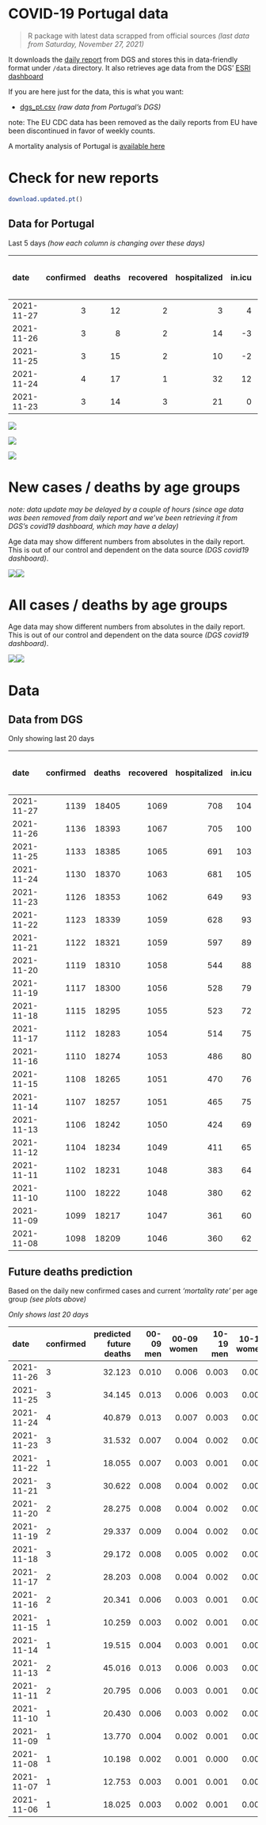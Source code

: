 COVID-19 Portugal data
================

> R package with latest data scrapped from official sources *(last data
> from Saturday, November 27, 2021)*

It downloads the [daily
report](https://covid19.min-saude.pt/relatorio-de-situacao/) from DGS
and stores this in data-friendly format under `/data` directory. It also
retrieves age data from the DGS’ [ESRI
dashboard](https://covid19.min-saude.pt/ponto-de-situacao-atual-em-portugal/)

If you are here just for the data, this is what you want:

-   [dgs\_pt.csv](raw/master/data/dgs_pt.csv) *(raw data from Portugal’s
    DGS)*

note: The EU CDC data has been removed as the daily reports from EU have
been discontinued in favor of weekly counts.

A mortality analysis of Portugal is [available
here](https://averissimo.github.io/covid19-analysis/mortality.html)

# Check for new reports

``` r
download.updated.pt()
```

## Data for Portugal

Last 5 days *(how each column is changing over these days)*

| date       | confirmed | deaths | recovered | hospitalized | in.icu | first vaccine | second vaccine | confirmed m 00-09 | confirmed w 00-09 | confirmed m 10-19 | confirmed w 10-19 | confirmed m 20-29 | confirmed w 20-29 | confirmed m 30-39 | confirmed w 30-39 | confirmed m 40-49 | confirmed w 40-49 | confirmed m 50-59 | confirmed w 50-59 | confirmed m 60-69 | confirmed w 60-69 | confirmed m 70-79 | confirmed w 70-79 | confirmed m 80+ | confirmed w 80+ | death m 00-09 | death w 00-09 | death m 10-19 | death w 10-19 | death m 20-29 | death w 20-29 | death m 30-39 | death w 30-39 | death m 40-49 | death w 40-49 | death m 50-59 | death w 50-59 | death m 60-69 | death w 60-69 | death m 70-79 | death w 70-79 | death m 80+ | death w 80+ |
|:-----------|----------:|-------:|----------:|-------------:|-------:|--------------:|---------------:|------------------:|------------------:|------------------:|------------------:|------------------:|------------------:|------------------:|------------------:|------------------:|------------------:|------------------:|------------------:|------------------:|------------------:|------------------:|------------------:|----------------:|----------------:|--------------:|--------------:|--------------:|--------------:|--------------:|--------------:|--------------:|--------------:|--------------:|--------------:|--------------:|--------------:|--------------:|--------------:|--------------:|--------------:|------------:|------------:|
| 2021-11-27 |         3 |     12 |         2 |            3 |      4 |            NA |             NA |                NA |                NA |                NA |                NA |                NA |                NA |                NA |                NA |                NA |                NA |                NA |                NA |                NA |                NA |                NA |                NA |              NA |              NA |            NA |            NA |            NA |            NA |            NA |            NA |            NA |            NA |            NA |            NA |            NA |            NA |            NA |            NA |            NA |            NA |          NA |          NA |
| 2021-11-26 |         3 |      8 |         2 |           14 |     -3 |            NA |             NA |               193 |               225 |               198 |               148 |               263 |               180 |               215 |               219 |               254 |               273 |               189 |               202 |               161 |               188 |                95 |               112 |              29 |              54 |             0 |             0 |             0 |             0 |             0 |             0 |             0 |             0 |             0 |             0 |             0 |             0 |             0 |             0 |             2 |             0 |           4 |           2 |
| 2021-11-25 |         3 |     15 |         2 |           10 |     -2 |            NA |             NA |               240 |               217 |               161 |               162 |               260 |               153 |               202 |               201 |               214 |               273 |               170 |               202 |               184 |               184 |               101 |               137 |              30 |              54 |             0 |             0 |             0 |             0 |             0 |             0 |             0 |             0 |             0 |             0 |             0 |             0 |             0 |             0 |             4 |             4 |           4 |           3 |
| 2021-11-24 |         4 |     17 |         1 |           32 |     12 |            NA |             NA |               245 |               240 |               202 |               194 |               288 |               202 |               236 |               252 |               287 |               358 |               231 |               277 |               187 |               215 |               111 |               137 |              42 |              74 |             0 |             0 |             0 |             0 |             0 |             0 |             0 |             0 |             0 |             0 |             0 |             0 |             3 |             0 |             2 |             2 |           3 |           7 |
| 2021-11-23 |         3 |     14 |         3 |           21 |      0 |            NA |             NA |               131 |               155 |               118 |               108 |               191 |               123 |               169 |               179 |               201 |               247 |               179 |               199 |               136 |               134 |                99 |               102 |              37 |              47 |             0 |             0 |             0 |             0 |             0 |             0 |             0 |             0 |             0 |             0 |             1 |             0 |             1 |             1 |             3 |             4 |           2 |           2 |

![](README_files/figure-gfm/totals-1.svg)<!-- -->

![](README_files/figure-gfm/differential-1.svg)<!-- -->

![](README_files/figure-gfm/differential_7days-1.svg)<!-- -->

# New cases / deaths by age groups

*note: data update may be delayed by a couple of hours (since age data
was been removed from daily report and we’ve been retrieving it from
DGS’s covid19 dashboard, which may have a delay)*

Age data may show different numbers from absolutes in the daily report.
This is out of our control and dependent on the data source *(DGS
covid19 dashboard)*.

![](README_files/figure-gfm/new_cases_deaths-1.svg)<!-- -->![](README_files/figure-gfm/new_cases_deaths-2.svg)<!-- -->

# All cases / deaths by age groups

Age data may show different numbers from absolutes in the daily report.
This is out of our control and dependent on the data source *(DGS
covid19 dashboard)*.

![](README_files/figure-gfm/total_cases_deaths-1.svg)<!-- -->![](README_files/figure-gfm/total_cases_deaths-2.svg)<!-- -->

# Data

## Data from DGS

Only showing last 20 days

| date       | confirmed | deaths | recovered | hospitalized | in.icu | confirmed m 00-09 | confirmed w 00-09 | confirmed m 10-19 | confirmed w 10-19 | confirmed m 20-29 | confirmed w 20-29 | confirmed m 30-39 | confirmed w 30-39 | confirmed m 40-49 | confirmed w 40-49 | confirmed m 50-59 | confirmed w 50-59 | confirmed m 60-69 | confirmed w 60-69 | confirmed m 70-79 | confirmed w 70-79 | confirmed m 80+ | confirmed w 80+ | death m 00-09 | death w 00-09 | death m 10-19 | death w 10-19 | death m 20-29 | death w 20-29 | death m 30-39 | death w 30-39 | death m 40-49 | death w 40-49 | death m 50-59 | death w 50-59 | death m 60-69 | death w 60-69 | death m 70-79 | death w 70-79 | death m 80+ | death w 80+ | first vaccine | second vaccine |
|:-----------|----------:|-------:|----------:|-------------:|-------:|------------------:|------------------:|------------------:|------------------:|------------------:|------------------:|------------------:|------------------:|------------------:|------------------:|------------------:|------------------:|------------------:|------------------:|------------------:|------------------:|----------------:|----------------:|--------------:|--------------:|--------------:|--------------:|--------------:|--------------:|--------------:|--------------:|--------------:|--------------:|--------------:|--------------:|--------------:|--------------:|--------------:|--------------:|------------:|------------:|--------------:|---------------:|
| 2021-11-27 |      1139 |  18405 |      1069 |          708 |    104 |                NA |                NA |                NA |                NA |                NA |                NA |                NA |                NA |                NA |                NA |                NA |                NA |                NA |                NA |                NA |                NA |              NA |              NA |            NA |            NA |            NA |            NA |            NA |            NA |            NA |            NA |            NA |            NA |            NA |            NA |            NA |            NA |            NA |            NA |          NA |          NA |            NA |             NA |
| 2021-11-26 |      1136 |  18393 |      1067 |          705 |    100 |             37805 |             36465 |             60862 |             60541 |             90604 |             93044 |             78735 |             88016 |             81768 |            100296 |             68548 |             85778 |             50335 |             55387 |             32189 |             36160 |           26567 |           52562 |             2 |             1 |             1 |             1 |             8 |             5 |            27 |            20 |           113 |            72 |           371 |           158 |          1157 |           519 |          2453 |          1494 |        5499 |        6492 |            NA |             NA |
| 2021-11-25 |      1133 |  18385 |      1065 |          691 |    103 |             37612 |             36240 |             60664 |             60393 |             90341 |             92864 |             78520 |             87797 |             81514 |            100023 |             68359 |             85576 |             50174 |             55199 |             32094 |             36048 |           26538 |           52508 |             2 |             1 |             1 |             1 |             8 |             5 |            27 |            20 |           113 |            72 |           371 |           158 |          1157 |           519 |          2451 |          1494 |        5495 |        6490 |            NA |             NA |
| 2021-11-24 |      1130 |  18370 |      1063 |          681 |    105 |             37372 |             36023 |             60503 |             60231 |             90081 |             92711 |             78318 |             87596 |             81300 |             99750 |             68189 |             85374 |             49990 |             55015 |             31993 |             35911 |           26508 |           52454 |             2 |             1 |             1 |             1 |             8 |             5 |            27 |            20 |           113 |            72 |           371 |           158 |          1157 |           519 |          2447 |          1490 |        5491 |        6487 |            NA |             NA |
| 2021-11-23 |      1126 |  18353 |      1062 |          649 |     93 |             37127 |             35783 |             60301 |             60037 |             89793 |             92509 |             78082 |             87344 |             81013 |             99392 |             67958 |             85097 |             49803 |             54800 |             31882 |             35774 |           26466 |           52380 |             2 |             1 |             1 |             1 |             8 |             5 |            27 |            20 |           113 |            72 |           371 |           158 |          1154 |           519 |          2445 |          1488 |        5488 |        6480 |            NA |             NA |
| 2021-11-22 |      1123 |  18339 |      1059 |          628 |     93 |             36996 |             35628 |             60183 |             59929 |             89602 |             92386 |             77913 |             87165 |             80812 |             99145 |             67779 |             84898 |             49667 |             54666 |             31783 |             35672 |           26429 |           52333 |             2 |             1 |             1 |             1 |             8 |             5 |            27 |            20 |           113 |            72 |           370 |           158 |          1153 |           518 |          2442 |          1484 |        5486 |        6478 |            NA |             NA |
| 2021-11-21 |      1122 |  18321 |      1059 |          597 |     89 |             36865 |             35518 |             60097 |             59843 |             89502 |             92309 |             77831 |             87079 |             80693 |             99014 |             67688 |             84804 |             49607 |             54595 |             31735 |             35633 |           26404 |           52296 |             2 |             1 |             1 |             1 |             8 |             5 |            27 |            20 |           112 |            72 |           367 |           158 |          1153 |           517 |          2441 |          1483 |        5482 |        6471 |            NA |             NA |
| 2021-11-20 |      1119 |  18310 |      1058 |          544 |     88 |             36707 |             35359 |             59953 |             59737 |             89338 |             92169 |             77664 |             86926 |             80488 |             98810 |             67534 |             84652 |             49466 |             54429 |             31644 |             35517 |           26375 |           52244 |             2 |             1 |             1 |             1 |             8 |             5 |            27 |            20 |           112 |            72 |           366 |           158 |          1151 |           517 |          2441 |          1482 |        5479 |        6467 |            NA |             NA |
| 2021-11-19 |      1117 |  18300 |      1056 |          528 |     79 |             36554 |             35226 |             59803 |             59638 |             89148 |             92032 |             77505 |             86784 |             80307 |             98603 |             67417 |             84504 |             49375 |             54276 |             31544 |             35420 |           26343 |           52203 |             2 |             1 |             1 |             1 |             8 |             5 |            27 |            20 |           112 |            72 |           366 |           158 |          1151 |           516 |          2439 |          1481 |        5476 |        6464 |            NA |             NA |
| 2021-11-18 |      1115 |  18295 |      1055 |          523 |     72 |             36385 |             35069 |             59691 |             59549 |             88968 |             91862 |             77341 |             86629 |             80120 |             98396 |             67277 |             84358 |             49283 |             54151 |             31452 |             35312 |           26304 |           52163 |             2 |             1 |             1 |             1 |             8 |             5 |            27 |            20 |           112 |            72 |           366 |           158 |          1151 |           516 |          2437 |          1481 |        5474 |        6463 |            NA |             NA |
| 2021-11-17 |      1112 |  18283 |      1054 |          514 |     75 |             36229 |             34901 |             59575 |             59444 |             88791 |             91748 |             77189 |             86444 |             79961 |             98182 |             67139 |             84186 |             49159 |             54019 |             31351 |             35195 |           26276 |           52121 |             2 |             1 |             1 |             1 |             8 |             5 |            27 |            20 |           112 |            72 |           366 |           158 |          1150 |           516 |          2437 |          1478 |        5471 |        6458 |            NA |             NA |
| 2021-11-16 |      1110 |  18274 |      1053 |          486 |     80 |             36070 |             34759 |             59427 |             59354 |             88583 |             91596 |             77005 |             86255 |             79767 |             97977 |             66977 |             83993 |             49052 |             53885 |             31264 |             35103 |           26246 |           52072 |             2 |             1 |             1 |             1 |             8 |             5 |            27 |            20 |           112 |            72 |           366 |           158 |          1149 |           516 |          2435 |          1476 |        5471 |        6454 |            NA |             NA |
| 2021-11-15 |      1108 |  18265 |      1051 |          470 |     76 |             35962 |             34648 |             59336 |             59291 |             88455 |             91497 |             76882 |             86135 |             79640 |             97830 |             66886 |             83888 |             48982 |             53775 |             31198 |             35026 |           26222 |           52044 |             2 |             1 |             1 |             1 |             8 |             5 |            27 |            20 |           112 |            72 |           366 |           158 |          1149 |           514 |          2434 |          1476 |        5470 |        6449 |            NA |             NA |
| 2021-11-14 |      1107 |  18257 |      1051 |          465 |     75 |             35900 |             34589 |             59287 |             59258 |             88369 |             91436 |             76802 |             86079 |             79559 |             97745 |             66831 |             83811 |             48937 |             53720 |             31163 |             34994 |           26209 |           52033 |             2 |             1 |             1 |             1 |             8 |             5 |            27 |            20 |           112 |            72 |           366 |           158 |          1149 |           514 |          2432 |          1476 |        5468 |        6445 |            NA |             NA |
| 2021-11-13 |      1106 |  18242 |      1050 |          424 |     69 |             35815 |             34497 |             59211 |             59184 |             88247 |             91358 |             76710 |             85953 |             79445 |             97634 |             66732 |             83714 |             48859 |             53650 |             31113 |             34944 |           26188 |           51986 |             2 |             1 |             1 |             1 |             8 |             5 |            27 |            20 |           112 |            72 |           366 |           158 |          1146 |           513 |          2431 |          1474 |        5462 |        6443 |            NA |             NA |
| 2021-11-12 |      1104 |  18234 |      1049 |          411 |     65 |                NA |                NA |                NA |                NA |                NA |                NA |                NA |                NA |                NA |                NA |                NA |                NA |                NA |                NA |                NA |                NA |              NA |              NA |            NA |            NA |            NA |            NA |            NA |            NA |            NA |            NA |            NA |            NA |            NA |            NA |            NA |            NA |            NA |            NA |          NA |          NA |            NA |             NA |
| 2021-11-11 |      1102 |  18231 |      1048 |          383 |     64 |             35574 |             34265 |             59039 |             59014 |             87946 |             91156 |             76482 |             85722 |             79198 |             97339 |             66503 |             83479 |             48694 |             53441 |             30980 |             34820 |           26138 |           51895 |             2 |             1 |             1 |             1 |             8 |             5 |            27 |            20 |           112 |            72 |           366 |           157 |          1146 |           512 |          2431 |          1473 |        5460 |        6437 |            NA |             NA |
| 2021-11-10 |      1100 |  18222 |      1048 |          380 |     62 |             35464 |             34159 |             58964 |             58954 |             87827 |             91070 |             76392 |             85612 |             79091 |             97217 |             66427 |             83390 |             48636 |             53353 |             30919 |             34766 |           26107 |           51859 |             2 |             1 |             1 |             1 |             8 |             5 |            27 |            20 |           112 |            72 |           366 |           157 |          1146 |           511 |          2430 |          1471 |        5458 |        6434 |            NA |             NA |
| 2021-11-09 |      1099 |  18217 |      1047 |          361 |     60 |             35360 |             34044 |             58864 |             58879 |             87686 |             90975 |             76277 |             85485 |             78990 |             97061 |             66353 |             83283 |             48544 |             53274 |             30872 |             34705 |           26083 |           51814 |             2 |             1 |             1 |             1 |             8 |             5 |            27 |            20 |           112 |            72 |           366 |           157 |          1146 |           511 |          2430 |          1470 |        5457 |        6431 |            NA |             NA |
| 2021-11-08 |      1098 |  18209 |      1046 |          360 |     62 |             35288 |             33974 |             58809 |             58831 |             87563 |             90888 |             76202 |             85391 |             78905 |             96965 |             66279 |             83214 |             48496 |             53210 |             30821 |             34673 |           26065 |           51795 |             2 |             1 |             1 |             1 |             8 |             5 |            27 |            20 |           112 |            72 |           366 |           157 |          1145 |           511 |          2430 |          1470 |        5454 |        6427 |            NA |             NA |

## Future deaths prediction

Based on the daily new confirmed cases and current *‘mortality rate’*
per age group *(see plots above)*

*Only shows last 20 days*

| date       | confirmed | predicted future deaths | 00-09 men | 00-09 women | 10-19 men | 10-19 women | 20-29 men | 20-29 women | 30-39 men | 30-39 women | 40-49 men | 40-49 women | 50-59 men | 50-59 women | 60-69 men | 60-69 women | 70-79 men | 70-79 women | 80+ men | 80+ women |
|:-----------|:----------|------------------------:|----------:|------------:|----------:|------------:|----------:|------------:|----------:|------------:|----------:|------------:|----------:|------------:|----------:|------------:|----------:|------------:|--------:|----------:|
| 2021-11-26 | 3         |                  32.123 |     0.010 |       0.006 |     0.003 |       0.002 |     0.023 |       0.010 |     0.074 |       0.050 |     0.351 |       0.196 |     1.023 |       0.372 |     3.701 |       1.762 |     7.240 |       4.627 |   6.003 |     6.670 |
| 2021-11-25 | 3         |                  34.145 |     0.013 |       0.006 |     0.003 |       0.003 |     0.023 |       0.008 |     0.069 |       0.046 |     0.296 |       0.196 |     0.920 |       0.372 |     4.229 |       1.724 |     7.697 |       5.660 |   6.210 |     6.670 |
| 2021-11-24 | 4         |                  40.879 |     0.013 |       0.007 |     0.003 |       0.003 |     0.025 |       0.011 |     0.081 |       0.057 |     0.397 |       0.257 |     1.250 |       0.510 |     4.298 |       2.015 |     8.459 |       5.660 |   8.693 |     9.140 |
| 2021-11-23 | 3         |                  31.532 |     0.007 |       0.004 |     0.002 |       0.002 |     0.017 |       0.007 |     0.058 |       0.041 |     0.278 |       0.177 |     0.969 |       0.367 |     3.126 |       1.256 |     7.544 |       4.214 |   7.658 |     5.805 |
| 2021-11-22 | 1         |                  18.055 |     0.007 |       0.003 |     0.001 |       0.001 |     0.009 |       0.004 |     0.028 |       0.020 |     0.164 |       0.094 |     0.493 |       0.173 |     1.379 |       0.665 |     3.658 |       1.611 |   5.175 |     4.570 |
| 2021-11-21 | 3         |                  30.622 |     0.008 |       0.004 |     0.002 |       0.002 |     0.014 |       0.008 |     0.057 |       0.035 |     0.283 |       0.146 |     0.833 |       0.280 |     3.241 |       1.555 |     6.935 |       4.793 |   6.003 |     6.423 |
| 2021-11-20 | 2         |                  28.275 |     0.008 |       0.004 |     0.002 |       0.002 |     0.017 |       0.007 |     0.055 |       0.032 |     0.250 |       0.149 |     0.633 |       0.273 |     2.092 |       1.434 |     7.621 |       4.008 |   6.624 |     5.064 |
| 2021-11-19 | 2         |                  29.337 |     0.009 |       0.004 |     0.002 |       0.001 |     0.016 |       0.009 |     0.056 |       0.035 |     0.258 |       0.149 |     0.758 |       0.269 |     2.115 |       1.171 |     7.011 |       4.462 |   8.072 |     4.940 |
| 2021-11-18 | 3         |                  29.172 |     0.008 |       0.005 |     0.002 |       0.002 |     0.016 |       0.006 |     0.052 |       0.042 |     0.220 |       0.154 |     0.747 |       0.317 |     2.850 |       1.237 |     7.697 |       4.834 |   5.796 |     5.187 |
| 2021-11-17 | 2         |                  28.203 |     0.008 |       0.004 |     0.002 |       0.001 |     0.018 |       0.008 |     0.063 |       0.043 |     0.268 |       0.147 |     0.877 |       0.355 |     2.460 |       1.256 |     6.630 |       3.801 |   6.210 |     6.052 |
| 2021-11-16 | 2         |                  20.341 |     0.006 |       0.003 |     0.001 |       0.001 |     0.011 |       0.005 |     0.042 |       0.027 |     0.176 |       0.106 |     0.493 |       0.193 |     1.609 |       1.031 |     5.030 |       3.181 |   4.968 |     3.458 |
| 2021-11-15 | 1         |                  10.259 |     0.003 |       0.002 |     0.001 |       0.001 |     0.008 |       0.003 |     0.027 |       0.013 |     0.112 |       0.061 |     0.298 |       0.142 |     1.034 |       0.515 |     2.667 |       1.322 |   2.691 |     1.359 |
| 2021-11-14 | 1         |                  19.515 |     0.004 |       0.003 |     0.001 |       0.001 |     0.011 |       0.004 |     0.032 |       0.029 |     0.158 |       0.080 |     0.536 |       0.179 |     1.793 |       0.656 |     3.810 |       2.066 |   4.347 |     5.805 |
| 2021-11-13 | 2         |                  45.016 |     0.013 |       0.006 |     0.003 |       0.003 |     0.027 |       0.011 |     0.078 |       0.052 |     0.341 |       0.212 |     1.239 |       0.433 |     3.793 |       1.958 |    10.135 |       5.123 |  10.349 |    11.240 |
| 2021-11-11 | 2         |                  20.795 |     0.006 |       0.003 |     0.001 |       0.001 |     0.011 |       0.005 |     0.031 |       0.025 |     0.148 |       0.088 |     0.411 |       0.164 |     1.333 |       0.825 |     4.649 |       2.231 |   6.417 |     4.446 |
| 2021-11-10 | 1         |                  20.430 |     0.006 |       0.003 |     0.002 |       0.001 |     0.012 |       0.005 |     0.039 |       0.029 |     0.140 |       0.112 |     0.401 |       0.197 |     2.115 |       0.740 |     3.582 |       2.520 |   4.968 |     5.558 |
| 2021-11-09 | 1         |                  13.770 |     0.004 |       0.002 |     0.001 |       0.001 |     0.011 |       0.005 |     0.026 |       0.021 |     0.117 |       0.069 |     0.401 |       0.127 |     1.103 |       0.600 |     3.887 |       1.322 |   3.726 |     2.347 |
| 2021-11-08 | 1         |                  10.198 |     0.002 |       0.001 |     0.000 |       0.000 |     0.004 |       0.002 |     0.013 |       0.009 |     0.064 |       0.024 |     0.130 |       0.064 |     0.713 |       0.356 |     2.210 |       1.074 |   2.691 |     2.841 |
| 2021-11-07 | 1         |                  12.753 |     0.003 |       0.001 |     0.001 |       0.001 |     0.009 |       0.003 |     0.024 |       0.013 |     0.122 |       0.058 |     0.303 |       0.127 |     1.057 |       0.543 |     2.972 |       1.694 |   3.105 |     2.717 |
| 2021-11-06 | 1         |                  18.025 |     0.003 |       0.002 |     0.001 |       0.001 |     0.010 |       0.004 |     0.029 |       0.016 |     0.124 |       0.075 |     0.379 |       0.123 |     1.241 |       0.515 |     2.667 |       1.818 |   4.347 |     6.670 |

